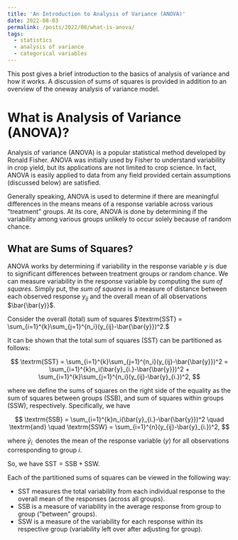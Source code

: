 ```yaml
---
title: 'An Introduction to Analysis of Variance (ANOVA)'
date: 2022-08-03
permalink: /posts/2022/08/what-is-anova/
tags:
  - statistics
  - analysis of variance
  - categorical variables
---
```


This post gives a brief introduction to the basics of analysis of variance and how it works. A discussion of sums of squares is provided in addition to an overview of the oneway analysis of variance model.

# What is Analysis of Variance (ANOVA)?

Analysis of variance (ANOVA) is a popular statistical method developed
by Ronald Fisher. ANOVA was initially used by Fisher to understand
variability in crop yield, but its applications are not limited to crop
science. In fact, ANOVA is easily applied to data from any field
provided certain assumptions (discussed below) are satisfied.

Generally speaking, ANOVA is used to determine if there are meaningful
differences in the means means of a response variable across various
“treatment” groups. At its core, ANOVA is done by determining if the
variability among various groups unlikely to occur solely because of
random chance.

## What are Sums of Squares?

ANOVA works by determining if variability in the response variable $y$ is due to significant differences between treatment groups or random chance. We can measure variability in the response variable by computing the *sum of squares*. Simply put, the *sum of squares* is a measure of distance between each observed response $y_{ij}$ and the overall mean of all observations $\bar{\bar{y}}$.

Consider the overall (total) sum of squares $\textrm{SST} = \sum_{i=1}^{k}\sum_{j=1}^{n_i}(y_{ij}-\bar{\bar{y}})^2.$

It can be shown that the total sum of squares (SST) can be partitioned
as follows:

$$
\textrm{SST} = \sum_{i=1}^{k}\sum_{j=1}^{n_i}(y_{ij}-\bar{\bar{y}})^2 = \sum_{i=1}^{k}n_i(\bar{y}_{i.}-\bar{\bar{y}})^2 + \sum_{i=1}^{k}\sum_{j=1}^{n_i}(y_{ij}-\bar{y}_{i.})^2,
$$

where we define the sums of squares on the right side of the equality as
the sum of squares between groups (SSB), and sum of squares within
groups (SSW), respectively. Specifically, we have

$$
\textrm{SSB} = \sum_{i=1}^{k}n_i(\bar{y}_{i.}-\bar{\bar{y}})^2 \quad \textrm{and} \quad \textrm{SSW} = \sum_{i=1}^{n}(y_{ij}-\bar{y}_{i.})^2,
$$

where $\bar{y}_{i.}$ denotes the mean of the response variable ($y$) for all observations corresponding to group $i$.

So, we have $\textrm{SST} = \textrm{SSB} + \textrm{SSW}$.

Each of the partitioned sums of squares can be viewed in the following way:

* SST measures the total variability from each individual response to the overall mean of the responses (across all groups).
* SSB is a measure of variability in the average response from group to group ("between" groups).
* SSW is a measure of the variability for each response within its respective group (variability left over after adjusting for group).

